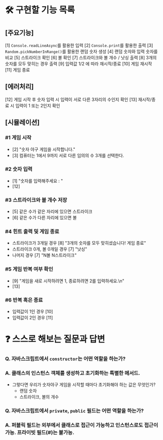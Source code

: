 # 🛠️ 구현할 기능 목록

## [주요기능]

[1] `Console.readLineAsync`를 활용한 입력
[2] `Console.print`를 활용한 출력
[3] `Random.pickNumberInRange()`를 활용한 랜덤 숫자 생성
[4] 랜덤 숫자와 입력 숫자를 비교
[5] 스트라이크 확인
[6] 볼 확인
[7] 스트라이크와 볼 개수 / 낫싱 출력
[8] 3개의 숫자를 모두 맞히는 경우 출력
[9] 입력값 1/2 에 따라 재시작/종료
[10] 게임 재시작
[11] 게임 종료

## [에러처리]

[12] 게임 시작 후 숫자 입력 시 입력이 서로 다른 3자리의 수인지 확인
[13] 재시작/종료 시 입력이 1 또는 2인지 확인

## [시뮬레이션]

### #1 게임 시작

- [2] "숫자 야구 게임을 시작합니다."
- [3] 컴퓨터는 1에서 9까지 서로 다른 임의의 수 3개를 선택한다.

### #2 숫자 입력

- [1] "숫자를 입력해주세요 : "
- [12]

### #3 스트라이크와 볼 개수 저장

- [5] 같은 수가 같은 자리에 있으면 스트라이크
- [6] 같은 수가 다른 자리에 있으면 볼

### #4 힌트 출력 및 게임 종료

- 스트라이크가 3개일 경우
  [8] "3개의 숫자를 모두 맞히셨습니다! 게임 종료"
- 스트라이크 0개, 볼 0개일 경우
  [7] "낫싱"
- 나머지 경우
  [7] "N볼 N스트라이크"

### #5 게임 반복 여부 확인

- [9] "게임을 새로 시작하려면 1, 종료하려면 2를 입력하세요.\n"
- [13]

### #6 반복 혹은 종료

- 입력값이 1인 경우 [10]
- 입력값이 2인 경우 [11]

# ❓ 스스로 해보는 질문과 답변

### Q. 자바스크립트에서 `constructor`는 어떤 역할을 하는가?

### A. 클래스의 인스턴스 객체를 생성하고 초기화하는 특별한 메서드.

- 그렇다면 우리가 숫자야구 게임을 시작할 때마다 초기화해야 하는 값은 무엇인가?
  - 랜덤 숫자
  - 스트라이크, 볼의 개수

### Q. 자바스크립트에서 `private`, `public` 필드는 어떤 역할을 하는가?

### A. 퍼블릭 필드는 외부에서 클래스로 접근이 가능하고 인스턴스로도 접근이 가능. 프라이빗 필드(#)는 불가능.
